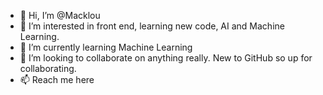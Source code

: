 - 👋 Hi, I’m @Macklou
- 👀 I’m interested in front end, learning new code, AI and Machine Learning. 
- 🌱 I’m currently learning Machine Learning 
- 💞️ I’m looking to collaborate on anything really. New to GitHub so up for collaborating.
- 📫 Reach me here 

<!---
Macklou/Macklou is a ✨ special ✨ repository because its `README.md` (this file) appears on your GitHub profile.
You can click the Preview link to take a look at your changes.
--->
